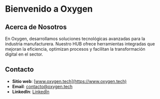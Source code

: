 # Bienvenido a Oxygen

## Acerca de Nosotros

En Oxygen, desarrollamos soluciones tecnológicas avanzadas para la industria manufacturera. Nuestro HUB ofrece herramientas integradas que mejoran la eficiencia, optimizan procesos y facilitan la transformación digital en el sector.

## Contacto

- **Sitio web**: [www.oxygen.tech](https://www.oxygen.tech)
- **Email**: contacto@oxygen.tech
- **LinkedIn**: [LinkedIn](https://www.linkedin.com/company/oxygen-cl/)
